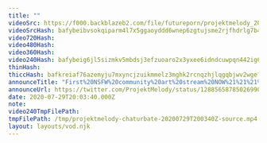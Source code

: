 ```yaml
---
title: ""
videoSrc: https://f000.backblazeb2.com/file/futureporn/projektmelody_2020-07-29_19-57-47.mkv
videoSrcHash: bafybeibvsokqiparm4l7x5ggaoyddd6wnep6zgtujsme2rjfhdrlg7b46q?filename=projektmelody-chaturbate-20200729T200340Z-source.mp4
video720Hash: 
video480Hash: 
video360Hash: 
video240Hash: bafybeig6jl5sizmkv5mbdsj3efzuoaro2x3yxee6idndcuwpqn442ig6hy?filename=projektmelody-chaturbate-20200729T200340Z-240p.mp4
thinHash: 
thiccHash: bafkreiaf76azemyju7mxyncjzuikmmelz3mghk2rcnqzhjlqgqbjwv2wge?filename=20200729T200340Z-thicc.jpg
announceTitle: "First%20NSFW%20community%20art%20stream%20NOW%21%21%21%20hope%20you%20like%20my%20lil%27%20collection%20of%20your%20badass%20creations.%20%3C3%20%3C3%20%3C3"
announceUrl: https://twitter.com/ProjektMelody/status/1288565878502699008
date: 2020-07-29T20:03:40.000Z
note: 
video240TmpFilePath: 
tmpFilePath: /tmp/projektmelody-chaturbate-20200729T200340Z-source.mp4
layout: layouts/vod.njk
---
```

